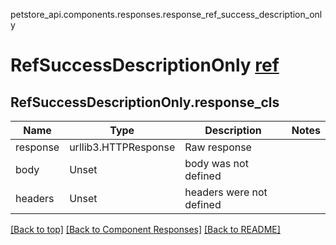 <a name="top"></a>
petstore_api.components.responses.response_ref_success_description_only
# RefSuccessDescriptionOnly [ref](../../components/responses/response_success_description_only)<a id="response_ref_success_description_only" ></a>

## <a id="response_ref_success_description_onlyresponse_cls" >RefSuccessDescriptionOnly.response_cls</a>
Name | Type | Description  | Notes
------------- | ------------- | ------------- | -------------
response | urllib3.HTTPResponse | Raw response |
body | Unset | body was not defined |
headers | Unset | headers were not defined |

[[Back to top]](#top) [[Back to Component Responses]](../../../README.md#Component-Responses) [[Back to README]](../../../README.md)
